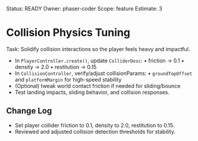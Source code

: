 Status: READY
Owner: phaser-coder
Scope: feature
Estimate: 3

# Collision Physics Tuning

Task: Solidify collision interactions so the player feels heavy and impactful.
  - In `PlayerController.create()`, update `ColliderDesc`:
    • friction -> 0.1
    • density -> 2.0
    • restitution -> 0.15
  - In `CollisionController`, verify/adjust collisionParams:
    • `groundTopOffset` and `platformMargin` for high-speed stability
  - (Optional) tweak world contact friction if needed for sliding/bounce
  - Test landing impacts, sliding behavior, and collision responses.

## Change Log
- Set player collider friction to 0.1, density to 2.0, restitution to 0.15.
- Reviewed and adjusted collision detection thresholds for stability.